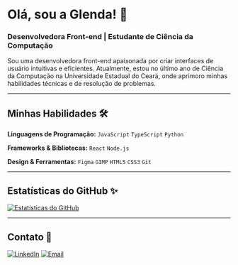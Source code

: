 # Olá, sou a Glenda! 👋
### Desenvolvedora Front-end | Estudante de Ciência da Computação

Sou uma desenvolvedora front-end apaixonada por criar interfaces de usuário intuitivas e eficientes. Atualmente, estou no último ano de Ciência da Computação na Universidade Estadual do Ceará, onde aprimoro minhas habilidades técnicas e de resolução de problemas.

---

## Minhas Habilidades 🛠️

**Linguagens de Programação:**
`JavaScript` `TypeScript` `Python`

**Frameworks & Bibliotecas:**
`React` `Node.js`

**Design & Ferramentas:**
`Figma` `GIMP` `HTML5` `CSS3` `Git`

---


## Estatísticas do GitHub ✨

[![Estatísticas do GitHub](https://github-readme-stats.vercel.app/api?username=glendamara&show_icons=true&theme=dracula)](https://github.com/glendamara)

---

## Contato 📧

[![LinkedIn](https://img.shields.io/badge/LinkedIn-0A66C2?style=for-the-badge&logo=linkedin&logoColor=white)](https://www.linkedin.com/in/sua-glenda/)
[![Email](https://img.shields.io/badge/Email-D14836?style=for-the-badge&logo=gmail&logoColor=white)](mailto:seu-email@example.com)
